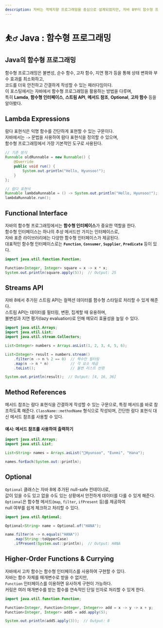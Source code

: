 ```yaml
---
description: 자바는 객체지향 프로그래밍을 중심으로 설계되었지만, 자바 8부터 함수형 프로그래밍의 요소들을 지원한다.
---
```


# ⛹️‍♂️ Java : 함수형 프로그래밍

## Java의 함수형 프로그래밍

함수형 프로그래밍은 불변성, 순수 함수, 고차 함수, 지연 평가 등을 통해 상태 변화와 부수 효과를 최소화하고, \
코드를 더욱 안전하고 간결하게 작성할 수 있는 패러다임이다. \
이 포스팅에서는 자바에서 함수형 프로그래밍을 활용하는 방법을 다루며, \
특히 **Lamda**, **함수형 인터페이스**, **스트림 API**, **메서드 참조**, **Optional**, **고차 함수** 등을 알아봤다.

## Lambda Expressions

람다 표현식은 익명 함수를 간단하게 표현할 수 있는 구문이다. \
자바에서는 `->` 문법을 사용하여 람다 표현식을 정의할 수 있으며, \
함수형 프로그래밍에서 가장 기본적인 도구로 사용된다.

```java
// 기존 방식
Runnable oldRunnable = new Runnable() {
    @Override
    public void run() {
        System.out.println("Hello, Hyunsoo!");
    }
};

// 람다 표현식
Runnable lambdaRunnable = () -> System.out.println("Hello, Hyunsoo!");
lambdaRunnable.run();
```

## Functional Interface

자바의 함수형 프로그래밍에서는 **함수형 인터페이스**가 중요한 역할을 한다. \
함수형 인터페이스는 하나의 추상 메서드만 가지는 인터페이스로, \
자바 표준 라이브러리에는 다양한 함수형 인터페이스가 제공된다. \
대표적인 함수형 인터페이스로는 **`Function`**, **`Consumer`**, **`Supplier`**, **`Predicate`** 등이 있다.

```java
import java.util.function.Function;

Function<Integer, Integer> square = x -> x * x;
System.out.println(square.apply(5));  // Output: 25
```

## Streams API

자바 8에서 추가된 스트림 API는 컬렉션 데이터를 함수형 스타일로 처리할 수 있게 해준다. \
스트림 API는 데이터를 필터링, 변환, 집계할 때 유용하며, \
불변성과 지연 평가(lazy evaluation)로 인해 메모리 효율성을 높일 수 있다.

```java
import java.util.Arrays;
import java.util.List;
import java.util.stream.Collectors;

List<Integer> numbers = Arrays.asList(1, 2, 3, 4, 5, 6);

List<Integer> result = numbers.stream()
    .filter(n -> n % 2 == 0)  // 짝수만 필터링
    .map(n -> n * n)          // 각 요소 제곱
    .toList();                // 불변 리스트 반환 

System.out.println(result);  // Output: [4, 16, 36]
```

## Method References

메서드 참조는 람다 표현식을 간결하게 작성할 수 있는 구문으로, 특정 메서드를 바로 참조하도록 해준다. `ClassName::methodName` 형식으로 작성되며, 간단한 람다 표현식 대신 메서드 참조를 사용할 수 있다.

#### 예시: 메서드 참조를 사용하여 출력하기

```java
import java.util.Arrays;
import java.util.List;

List<String> names = Arrays.asList("Hyunsoo", "Eunmi", "Hana");

names.forEach(System.out::println);
```

## Optional

`Optional` 클래스는 자바 8에 추가된 null-safe 컨테이너로, \
값이 있을 수도 있고 없을 수도 있는 상황에서 안전하게 데이터를 다룰 수 있게 해준다. \
`Optional`은 함수형 메서드(`map`, `filter`, `ifPresent` 등)를 제공하여 \
null 여부를 쉽게 체크하고 처리할 수 있다.

```java
import java.util.Optional;

Optional<String> name = Optional.of("HANA");

name.filter(n -> n.equals("HANA"))
    .map(String::toUpperCase)
    .ifPresent(System.out::println);  // Output: HANA
```

## Higher-Order Functions & Currying

자바에서 고차 함수는 함수형 인터페이스를 사용하여 구현할 수 있다. \
자바는 함수 자체를 매개변수로 받을 수 없지만, \
`Function` 인터페이스를 이용하면 유사하게 구현이 가능하다. \
커링은 여러 매개변수를 받는 함수를 연속적인 단일 인자로 처리할 수 있게 한다.

```java
import java.util.function.Function;

Function<Integer, Function<Integer, Integer>> add = x -> y -> x + y;
Function<Integer, Integer> add5 = add.apply(5);

System.out.println(add5.apply(3));  // Output: 8
```
